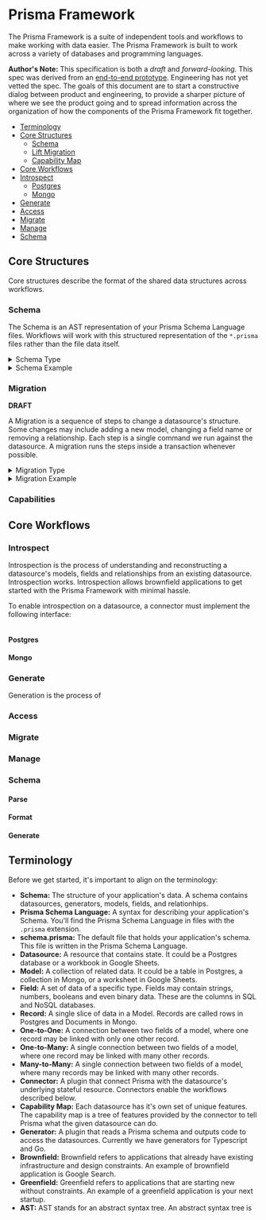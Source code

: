 # Prisma Framework

The Prisma Framework is a suite of independent tools and workflows to make working with data easier. The Prisma Framework is built to work across a variety of
databases and programming languages.

**Author's Note:** This specification is both a _draft_ and _forward-looking_. This spec was derived from an
[end-to-end prototype](https://github.com/prisma/reconnaissance). Engineering has not yet vetted the spec. The goals of this document are to start a
constructive dialog between product and engineering, to provide a sharper picture of where we see the product going and to spread information across the
organization of how the components of the Prisma Framework fit together.

<!-- START doctoc generated TOC please keep comment here to allow auto update -->
<!-- DON'T EDIT THIS SECTION, INSTEAD RE-RUN doctoc TO UPDATE -->

- [Terminology](#terminology)
- [Core Structures](#core-structures)
  - [Schema](#schema)
  - [Lift Migration](#lift-migration)
  - [Capability Map](#capability-map)
- [Core Workflows](#core-workflows)
- [Introspect](#introspect)
  - [Postgres](#postgres)
  - [Mongo](#mongo)
- [Generate](#generate)
- [Access](#access)
- [Migrate](#migrate)
- [Manage](#manage)
- [Schema](#schema-1)

<!-- END doctoc generated TOC please keep comment here to allow auto update -->

## Core Structures

Core structures describe the format of the shared data structures across workflows.

### Schema

The Schema is an AST representation of your Prisma Schema Language files. Workflows will work with this structured representation of the `*.prisma` files rather
than the file data itself.

<details>
<summary>Schema Type</summary>

```typescript
export type Schema = {
  type: 'schema'
  blocks: Block[]
}

export type Block = DataSource | Generator | Model | Enum

export type DataSource = {
  type: 'datasource'
  name: string
  assignments: Assignment[]
}

export type Generator = {
  type: 'generator'
  name: string
  assignments: Assignment[]
}

export type Model = {
  type: 'model'
  name: string
  properties: Property[]
}

export type Property = Field | Attribute

export type Assignment = {
  type: 'assignment'
  key: string
  value: Value
}

export type Enum = {
  type: 'enum'
  name: string
  enumerator: Enumerator[]
  attributes: Attribute[]
}

export type Enumerator = {
  type: 'enumerator'
  name: string
}

export type Field = {
  type: 'field'
  name: string
  datatype: DataType
  attributes: Attribute[]
}

export type DataType = OptionalType | ListType | NamedType

export type OptionalType = {
  type: 'optional_type'
  inner: ListType | NamedType
}

export type ListType = {
  type: 'list_type'
  inner: DataType
}

export type NamedType = {
  type: 'named_type'
  name: 'String' | 'Boolean' | 'DateTime' | 'Int' | 'Float'
}

export type Attribute = {
  type: 'attribute'
  group?: string
  name: string
  arguments: AttributeArgument[]
}

export type AttributeArgument = {
  type: 'attribute_argument'
  name: string
  value: Value
}

export type Value = ListValue | MapValue | StringValue | IntValue | BooleanValue | DateTimeValue | FloatValue

export type ListValue = {
  type: 'list_value'
  values: Value[]
}

export type MapValue = {
  type: 'map_value'
  map: { [key: string]: Value }
}

export type StringValue = {
  type: 'string_value'
  value: string
}

export type IntValue = {
  type: 'int_value'
  value: number
}

export type BooleanValue = {
  type: 'boolean_value'
  value: boolean
}

export type DateTimeValue = {
  type: 'datetime_value'
  value: Date
}

export type FloatValue = {
  type: 'float_value'
  value: number
}
```

</details>

<details>
<summary>Schema Example</summary>

```json
{
  "type": "schema",
  "blocks": [
    {
      "type": "datasource",
      "name": "pg",
      "assignments": [
        {
          "type": "assignment",
          "key": "url",
          "value": {
            "type": "string_value",
            "value": "postgres://localhost:5432/prisma-blog"
          }
        }
      ]
    },
    {
      "type": "model",
      "name": "Blog",
      "properties": [
        {
          "type": "field",
          "name": "id",
          "datatype": {
            "type": "named_type",
            "name": "Int"
          },
          "attributes": []
        },
        {
          "type": "field",
          "name": "website",
          "datatype": {
            "type": "named_type",
            "name": "String"
          },
          "attributes": []
        },
        {
          "type": "field",
          "name": "createdAt",
          "datatype": {
            "type": "named_type",
            "name": "DateTime"
          },
          "attributes": []
        }
      ]
    },
    {
      "type": "model",
      "name": "Comment",
      "properties": [
        {
          "type": "field",
          "name": "id",
          "datatype": {
            "type": "named_type",
            "name": "Int"
          },
          "attributes": []
        },
        {
          "type": "field",
          "name": "postId",
          "datatype": {
            "type": "named_type",
            "name": "Int"
          },
          "attributes": []
        },
        {
          "type": "field",
          "name": "comment",
          "datatype": {
            "type": "named_type",
            "name": "String"
          },
          "attributes": []
        },
        {
          "type": "field",
          "name": "createdAt",
          "datatype": {
            "type": "named_type",
            "name": "DateTime"
          },
          "attributes": []
        }
      ]
    },
    {
      "type": "model",
      "name": "Migrate",
      "properties": [
        {
          "type": "field",
          "name": "version",
          "datatype": {
            "type": "named_type",
            "name": "Int"
          },
          "attributes": []
        }
      ]
    },
    {
      "type": "model",
      "name": "Post",
      "properties": [
        {
          "type": "field",
          "name": "id",
          "datatype": {
            "type": "named_type",
            "name": "Int"
          },
          "attributes": []
        },
        {
          "type": "field",
          "name": "blogId",
          "datatype": {
            "type": "named_type",
            "name": "Int"
          },
          "attributes": []
        },
        {
          "type": "field",
          "name": "authorId",
          "datatype": {
            "type": "named_type",
            "name": "Int"
          },
          "attributes": []
        },
        {
          "type": "field",
          "name": "title",
          "datatype": {
            "type": "named_type",
            "name": "String"
          },
          "attributes": []
        },
        {
          "type": "field",
          "name": "createdAt",
          "datatype": {
            "type": "named_type",
            "name": "DateTime"
          },
          "attributes": []
        }
      ]
    },
    {
      "type": "model",
      "name": "User",
      "properties": [
        {
          "type": "field",
          "name": "id",
          "datatype": {
            "type": "named_type",
            "name": "Int"
          },
          "attributes": []
        },
        {
          "type": "field",
          "name": "email",
          "datatype": {
            "type": "named_type",
            "name": "String"
          },
          "attributes": []
        },
        {
          "type": "field",
          "name": "location",
          "datatype": {
            "type": "list_type",
            "inner": {
              "type": "named_type",
              "name": "Int"
            }
          },
          "attributes": []
        },
        {
          "type": "field",
          "name": "firstName",
          "datatype": {
            "type": "named_type",
            "name": "String"
          },
          "attributes": []
        },
        {
          "type": "field",
          "name": "lastName",
          "datatype": {
            "type": "named_type",
            "name": "String"
          },
          "attributes": []
        },
        {
          "type": "field",
          "name": "createdAt",
          "datatype": {
            "type": "named_type",
            "name": "DateTime"
          },
          "attributes": []
        }
      ]
    }
  ]
}
```

**TODO:** add attributes

</details>

### Migration

**DRAFT**

A Migration is a sequence of steps to change a datasource's structure. Some changes may include adding a new model, changing a field name or removing a
relationship. Each step is a single command we run against the datasource. A migration runs the steps inside a transaction whenever possible.

<details>
<summary>Migration Type</summary>

```typescript
// Import the Schema type (written above)
import * as Schema from './schema'

export type Migration = {
  steps: Step[]
}

export type Step =
  | CreateDatasource
  | DeleteDatasource
  | CreateModel
  | UpdateModelName
  | DeleteModel
  | CreateField
  | UpdateFieldName
  | UpdateFieldType
  | DeleteField
  | CreateModelAttribute
  | UpdateModelAttribute
  | DeleteModelAttribute
  | CreateFieldAttribute
  | UpdateFieldAttribute
  | DeleteFieldAttribute

export type CreateDatasource = {
  type: 'create_datasource'
  name: string
}

export type DeleteDatasource = {
  type: 'delete_datasource'
  name: string
}

export type CreateModel = {
  type: 'create_model'
  model: Schema.Model
}

export type UpdateModelName = {
  type: 'update_model_name'
  from: Schema.Model
  to: Schema.Model
}

export type DeleteModel = {
  type: 'delete_model'
  model: Schema.Model
}

export type CreateModelAttribute = {
  type: 'create_model_attribute'
}

export type UpdateModelAttribute = {
  type: 'update_model_attribute'
}

export type DeleteModelAttribute = {
  type: 'delete_model_attribute'
}

export type CreateField = {
  type: 'create_field'
  model: Schema.Model
  field: Schema.Field
}

export type UpdateFieldName = {
  type: 'update_field_name'
  model: Schema.Model
  from: Schema.Field
  to: Schema.Field
}

export type UpdateFieldType = {
  type: 'update_field_type'
  model: Schema.Model
  field: Schema.Field
  from: Schema.DataType
  to: Schema.DataType
}

export type DeleteField = {
  type: 'delete_field'
  model: Schema.Model
  field: Schema.Field
}

export type CreateFieldAttribute = {
  type: 'create_field_attribute'
}

export type UpdateFieldAttribute = {
  type: 'update_field_attribute'
}

export type DeleteFieldAttribute = {
  type: 'delete_field_attribute'
}
```

</details>

<details>
<summary>Migration Example</summary>

**TODO** May not need to send the full Schema models and fields through

```json
[
  {
    "type": "create_model",
    "model": {
      "type": "model",
      "name": "Blog",
      "properties": [
        {
          "type": "field",
          "name": "id",
          "datatype": {
            "type": "named_type",
            "name": "Int"
          },
          "attributes": []
        },
        {
          "type": "field",
          "name": "website",
          "datatype": {
            "type": "named_type",
            "name": "String"
          },
          "attributes": []
        },
        {
          "type": "field",
          "name": "title",
          "datatype": {
            "type": "group_type",
            "group": "pg",
            "name": "Citext"
          },
          "attributes": []
        },
        {
          "type": "field",
          "name": "createdAt",
          "datatype": {
            "type": "named_type",
            "name": "DateTime"
          },
          "attributes": []
        }
      ]
    }
  },
  {
    "type": "create_model",
    "model": {
      "type": "model",
      "name": "Comment",
      "properties": [
        {
          "type": "field",
          "name": "id",
          "datatype": {
            "type": "named_type",
            "name": "Int"
          },
          "attributes": []
        },
        {
          "type": "field",
          "name": "postId",
          "datatype": {
            "type": "named_type",
            "name": "Int"
          },
          "attributes": []
        },
        {
          "type": "field",
          "name": "comment",
          "datatype": {
            "type": "named_type",
            "name": "String"
          },
          "attributes": []
        },
        {
          "type": "field",
          "name": "createdAt",
          "datatype": {
            "type": "named_type",
            "name": "DateTime"
          },
          "attributes": []
        }
      ]
    }
  },
  {
    "type": "create_model",
    "model": {
      "type": "model",
      "name": "Migrate",
      "properties": [
        {
          "type": "field",
          "name": "version",
          "datatype": {
            "type": "named_type",
            "name": "Int"
          },
          "attributes": []
        }
      ]
    }
  },
  {
    "type": "create_model",
    "model": {
      "type": "model",
      "name": "Post",
      "properties": [
        {
          "type": "field",
          "name": "id",
          "datatype": {
            "type": "named_type",
            "name": "Int"
          },
          "attributes": []
        },
        {
          "type": "field",
          "name": "blogId",
          "datatype": {
            "type": "named_type",
            "name": "Int"
          },
          "attributes": []
        },
        {
          "type": "field",
          "name": "authorId",
          "datatype": {
            "type": "named_type",
            "name": "Int"
          },
          "attributes": []
        },
        {
          "type": "field",
          "name": "title",
          "datatype": {
            "type": "named_type",
            "name": "String"
          },
          "attributes": []
        },
        {
          "type": "field",
          "name": "createdAt",
          "datatype": {
            "type": "named_type",
            "name": "DateTime"
          },
          "attributes": []
        }
      ]
    }
  },
  {
    "type": "create_field",
    "model": {
      "type": "model",
      "name": "User",
      "properties": [
        {
          "type": "field",
          "name": "id",
          "datatype": {
            "type": "named_type",
            "name": "Int"
          },
          "attributes": []
        },
        {
          "type": "field",
          "name": "email",
          "datatype": {
            "type": "named_type",
            "name": "String"
          },
          "attributes": []
        },
        {
          "type": "field",
          "name": "location",
          "datatype": {
            "type": "list_type",
            "inner": {
              "type": "named_type",
              "name": "Int"
            }
          },
          "attributes": []
        },
        {
          "type": "field",
          "name": "firstName",
          "datatype": {
            "type": "named_type",
            "name": "String"
          },
          "attributes": []
        },
        {
          "type": "field",
          "name": "lastName",
          "datatype": {
            "type": "named_type",
            "name": "String"
          },
          "attributes": []
        },
        {
          "type": "field",
          "name": "createdAt",
          "datatype": {
            "type": "named_type",
            "name": "DateTime"
          },
          "attributes": []
        }
      ]
    },
    "field": {
      "type": "field",
      "name": "id",
      "datatype": {
        "type": "named_type",
        "name": "Int"
      },
      "attributes": []
    }
  },
  {
    "type": "create_field",
    "model": {
      "type": "model",
      "name": "User",
      "properties": [
        {
          "type": "field",
          "name": "id",
          "datatype": {
            "type": "named_type",
            "name": "Int"
          },
          "attributes": []
        },
        {
          "type": "field",
          "name": "email",
          "datatype": {
            "type": "named_type",
            "name": "String"
          },
          "attributes": []
        },
        {
          "type": "field",
          "name": "location",
          "datatype": {
            "type": "list_type",
            "inner": {
              "type": "named_type",
              "name": "Int"
            }
          },
          "attributes": []
        },
        {
          "type": "field",
          "name": "firstName",
          "datatype": {
            "type": "named_type",
            "name": "String"
          },
          "attributes": []
        },
        {
          "type": "field",
          "name": "lastName",
          "datatype": {
            "type": "named_type",
            "name": "String"
          },
          "attributes": []
        },
        {
          "type": "field",
          "name": "createdAt",
          "datatype": {
            "type": "named_type",
            "name": "DateTime"
          },
          "attributes": []
        }
      ]
    },
    "field": {
      "type": "field",
      "name": "email",
      "datatype": {
        "type": "named_type",
        "name": "String"
      },
      "attributes": []
    }
  },
  {
    "type": "create_field",
    "model": {
      "type": "model",
      "name": "User",
      "properties": [
        {
          "type": "field",
          "name": "id",
          "datatype": {
            "type": "named_type",
            "name": "Int"
          },
          "attributes": []
        },
        {
          "type": "field",
          "name": "email",
          "datatype": {
            "type": "named_type",
            "name": "String"
          },
          "attributes": []
        },
        {
          "type": "field",
          "name": "location",
          "datatype": {
            "type": "list_type",
            "inner": {
              "type": "named_type",
              "name": "Int"
            }
          },
          "attributes": []
        },
        {
          "type": "field",
          "name": "firstName",
          "datatype": {
            "type": "named_type",
            "name": "String"
          },
          "attributes": []
        },
        {
          "type": "field",
          "name": "lastName",
          "datatype": {
            "type": "named_type",
            "name": "String"
          },
          "attributes": []
        },
        {
          "type": "field",
          "name": "createdAt",
          "datatype": {
            "type": "named_type",
            "name": "DateTime"
          },
          "attributes": []
        }
      ]
    },
    "field": {
      "type": "field",
      "name": "location",
      "datatype": {
        "type": "list_type",
        "inner": {
          "type": "named_type",
          "name": "Int"
        }
      },
      "attributes": []
    }
  },
  {
    "type": "create_field",
    "model": {
      "type": "model",
      "name": "User",
      "properties": [
        {
          "type": "field",
          "name": "id",
          "datatype": {
            "type": "named_type",
            "name": "Int"
          },
          "attributes": []
        },
        {
          "type": "field",
          "name": "email",
          "datatype": {
            "type": "named_type",
            "name": "String"
          },
          "attributes": []
        },
        {
          "type": "field",
          "name": "location",
          "datatype": {
            "type": "list_type",
            "inner": {
              "type": "named_type",
              "name": "Int"
            }
          },
          "attributes": []
        },
        {
          "type": "field",
          "name": "firstName",
          "datatype": {
            "type": "named_type",
            "name": "String"
          },
          "attributes": []
        },
        {
          "type": "field",
          "name": "lastName",
          "datatype": {
            "type": "named_type",
            "name": "String"
          },
          "attributes": []
        },
        {
          "type": "field",
          "name": "createdAt",
          "datatype": {
            "type": "named_type",
            "name": "DateTime"
          },
          "attributes": []
        }
      ]
    },
    "field": {
      "type": "field",
      "name": "firstName",
      "datatype": {
        "type": "named_type",
        "name": "String"
      },
      "attributes": []
    }
  },
  {
    "type": "create_field",
    "model": {
      "type": "model",
      "name": "User",
      "properties": [
        {
          "type": "field",
          "name": "id",
          "datatype": {
            "type": "named_type",
            "name": "Int"
          },
          "attributes": []
        },
        {
          "type": "field",
          "name": "email",
          "datatype": {
            "type": "named_type",
            "name": "String"
          },
          "attributes": []
        },
        {
          "type": "field",
          "name": "location",
          "datatype": {
            "type": "list_type",
            "inner": {
              "type": "named_type",
              "name": "Int"
            }
          },
          "attributes": []
        },
        {
          "type": "field",
          "name": "firstName",
          "datatype": {
            "type": "named_type",
            "name": "String"
          },
          "attributes": []
        },
        {
          "type": "field",
          "name": "lastName",
          "datatype": {
            "type": "named_type",
            "name": "String"
          },
          "attributes": []
        },
        {
          "type": "field",
          "name": "createdAt",
          "datatype": {
            "type": "named_type",
            "name": "DateTime"
          },
          "attributes": []
        }
      ]
    },
    "field": {
      "type": "field",
      "name": "lastName",
      "datatype": {
        "type": "named_type",
        "name": "String"
      },
      "attributes": []
    }
  },
  {
    "type": "create_field",
    "model": {
      "type": "model",
      "name": "User",
      "properties": [
        {
          "type": "field",
          "name": "id",
          "datatype": {
            "type": "named_type",
            "name": "Int"
          },
          "attributes": []
        },
        {
          "type": "field",
          "name": "email",
          "datatype": {
            "type": "named_type",
            "name": "String"
          },
          "attributes": []
        },
        {
          "type": "field",
          "name": "location",
          "datatype": {
            "type": "list_type",
            "inner": {
              "type": "named_type",
              "name": "Int"
            }
          },
          "attributes": []
        },
        {
          "type": "field",
          "name": "firstName",
          "datatype": {
            "type": "named_type",
            "name": "String"
          },
          "attributes": []
        },
        {
          "type": "field",
          "name": "lastName",
          "datatype": {
            "type": "named_type",
            "name": "String"
          },
          "attributes": []
        },
        {
          "type": "field",
          "name": "createdAt",
          "datatype": {
            "type": "named_type",
            "name": "DateTime"
          },
          "attributes": []
        }
      ]
    },
    "field": {
      "type": "field",
      "name": "createdAt",
      "datatype": {
        "type": "named_type",
        "name": "DateTime"
      },
      "attributes": []
    }
  }
]
```

</details>

### Capabilities

## Core Workflows

### Introspect

Introspection is the process of understanding and reconstructing a datasource's models, fields and relationships from an existing datasource. Introspection
works. Introspection allows brownfield applications to get started with the Prisma Framework with minimal hassle.

To enable introspection on a datasource, a connector must implement the following interface:

```

```

#### Postgres

#### Mongo

### Generate

Generation is the process of

### Access

### Migrate

### Manage

### Schema

#### Parse

#### Format

#### Generate

## Terminology

Before we get started, it's important to align on the terminology:

- **Schema:** The structure of your application's data. A schema contains datasources, generators, models, fields, and relationhips.
- **Prisma Schema Language:** A syntax for describing your application's Schema. You'll find the Prisma Schema Language in files with the `.prisma` extension.
- **schema.prisma:** The default file that holds your application's schema. This file is written in the Prisma Schema Language.
- **Datasource:** A resource that contains state. It could be a Postgres database or a workbook in Google Sheets.
- **Model:** A collection of related data. It could be a table in Postgres, a collection in Mongo, or a worksheet in Google Sheets.
- **Field:** A set of data of a specific type. Fields may contain strings, numbers, booleans and even binary data. These are the columns in SQL and NoSQL
  databases.
- **Record:** A single slice of data in a Model. Records are called rows in Postgres and Documents in Mongo.
- **One-to-One:** A connection between two fields of a model, where one record may be linked with only one other record.
- **One-to-Many:** A single connection between two fields of a model, where one record may be linked with many other records.
- **Many-to-Many:** A single connection between two fields of a model, where many records may be linked with many other records.
- **Connector:** A plugin that connect Prisma with the datasource's underlying stateful resource. Connectors enable the workflows described below.
- **Capability Map:** Each datasource has it's own set of unique features. The capability map is a tree of features provided by the connector to tell Prisma
  what the given datasource can do.
- **Generator:** A plugin that reads a Prisma schema and outputs code to access the datasources. Currently we have generators for Typescript and Go.
- **Brownfield:** Brownfield refers to applications that already have existing infrastructure and design constraints. An example of brownfield application is
  Google Search.
- **Greenfield:** Greenfield refers to applications that are starting new without constraints. An example of a greenfield application is your next startup.
- **AST:** AST stands for an abstract syntax tree. An abstract syntax tree is
